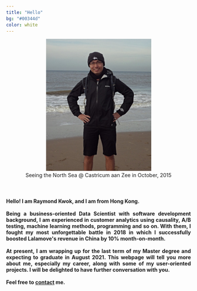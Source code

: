 ```yaml
---
title: "Hello"
bg: "#00344d"
color: white
---
```

<center>
<img src="img/raymond.jpg">
<br>
Seeing the North Sea @ Castricum aan Zee in October, 2015
</center>

<div style="text-align: justify;"><h4>
<br>
<br>
Hello! I am Raymond Kwok, and I am from Hong Kong. 
<br>
<br>
Being a business-oriented Data Scientist with software development background, I am experienced in customer analytics using causality, A/B testing, machine learning methods, programming and so on. With them, I fought my most unforgettable battle in 2018 in which I successfully boosted Lalamove's revenue in China by 10% month-on-month. 
<br>
<br>
At present, I am wrapping up for the last term of my Master degree and expecting to graduate in August 2021. This webpage will tell you more about me, especially my career, along with some of my user-oriented projects. I will be delighted to have further conversation with you. 
<br>
<br>
Feel free to <a href="#resume_links" class="external_links">contact</a> me.
</h4></div>